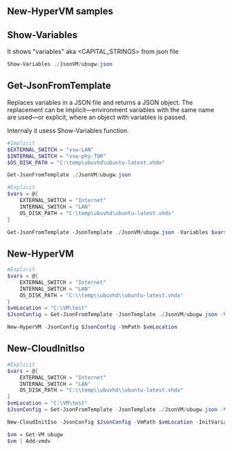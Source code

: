 ## New-HyperVM samples

## Show-Variables
It shows "variables" aka <CAPITAL_STRINGS> from json file

```Powershell
Show-Variables ./JsonVM/ubugw.json
```

## Get-JsonFromTemplate

Replaces variables in a JSON file and returns a JSON object. The replacement can be implicit—environment variables with the same name are used—or explicit, where an object with variables is passed.

Internaly it usess Show-Variables function.

```Powershell
#Implicit
$EXTERNAL_SWITCH = "vsw-LAN"
$INTERNAL_SWITCH = "vsw-phy-TOR"
$OS_DISK_PATH = "C:\temp\ubuvhd\ubuntu-latest.vhdx"

Get-JsonFromTemplate ./JsonVM/ubugw.json
```

```Powershell
#Explicit
$vars = @{
    EXTERNAL_SWITCH = "Internet"
    INTERNAL_SWITCH = "LAN"
    OS_DISK_PATH = "C:\temp\ubuvhd\ubuntu-latest.vhdx"
}

Get-JsonFromTemplate -JsonTemplate ./JsonVM/ubugw.json -Variables $vars
```

## New-HyperVM

```Powershell
#Explicit
$vars = @{
    EXTERNAL_SWITCH = "Internet"
    INTERNAL_SWITCH = "LAN"
    OS_DISK_PATH = "C:\\temp\\ubuvhd\\ubuntu-latest.vhdx"
}
$vmLocation = "C:\VM\test"
$JsonConfig = Get-JsonFromTemplate -JsonTemplate ./JsonVM/ubugw.json -Variables $vars

New-HyperVM -JsonConfig $JsonConfig -VmPath $vmLocation 
```

##  New-CloudInitIso


```Powershell
#Explicit
$vars = @{
    EXTERNAL_SWITCH = "Internet"
    INTERNAL_SWITCH = "LAN"
    OS_DISK_PATH = "C:\\temp\\ubuvhd\\ubuntu-latest.vhdx"
}
$vmLocation = "C:\VM\test"
$JsonConfig = Get-JsonFromTemplate -JsonTemplate ./JsonVM/ubugw.json -Variables $vars

New-CloudInitIso -JsonConfig $JsonConfig -VmPath $vmLocation -InitVariables @{}  
```

```Powershell
$vm = Get-VM ubugw
$vm | Add-vmdv
```